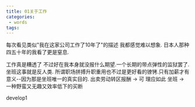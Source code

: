 ```yaml
---
title: 01关于工作
categories:
 - words
tags:
---
```


每次看见类似"我在这家公司工作了10年了"的描述 我都感觉难以想象. 日本人那种四五十年的我看了更是窒息. 

工作真是糟透了 不过好在我本身就没报什么期望.一个长期的带点弹性的监狱罢了. 坐班这事就是反人类. 所谓职场拼搏升职重用也不过是更好看的镣铐.只有加薪才有意义--因为那是坐班唯一的真实目的. 
出卖劳动转区报酬 -> 可 理应如此
坐班 -> 一种野蛮又无趣又效率低下的买断

develop1
